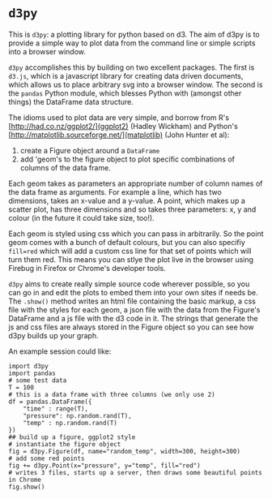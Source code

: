 `d3py`
====

This is `d3py`: a plotting library for python based on d3. The aim of d3py is to provide a simple way to plot data from the command line or simple scripts into a browser window.

`d3py` accomplishes this by building on two excellent packages. The first is `d3.js`, which is a javascript library for creating data driven documents, which allows us to place arbitrary svg into a browser window. The second is the `pandas` Python module, which blesses Python with (amongst other things) the DataFrame data structure.

The idioms used to plot data are very simple, and borrow from R's [http://had.co.nz/ggplot2/](ggplot2) (Hadley Wickham) and Python's [http://matplotlib.sourceforge.net/](matplotlib) (John Hunter et al):

1. create a Figure object around a `DataFrame`
2. add 'geom's to the figure object to plot specific combinations of columns of the data frame. 

Each geom takes as parameters an appropriate number of column names of the data frame as arguments. For example a line, which has two dimensions, takes an x-value and a y-value. A point, which makes up a scatter plot, has three dimensions and so takes three parameters: x, y and colour (in the future it could take size, too!).

Each geom is styled using css which you can pass in arbitrarily. So the point geom comes with a bunch of default colours, but you can also specifiy `fill=red` which will add a custom css line for that set of points which will turn them red. This means you can stlye the plot live in the browser using Firebug in Firefox or Chrome's developer tools.

`d3py` aims to create really simple source code wherever possible, so you can go in and edit the plots to embed them into your own sites if needs be. The `.show()` method writes an html file containing the basic markup, a css file with the styles for each geom, a json file with the data from the Figure's DataFrame and a js file with the d3 code in it. The strings that generate the js and css files are always stored in the Figure object so you can see how d3py builds up your graph.

An example session could like:

	import d3py
	import pandas
	# some test data
	T = 100
	# this is a data frame with three columns (we only use 2)
	df = pandas.DataFrame({
	    "time" : range(T),
	    "pressure": np.random.rand(T),
	    "temp" : np.random.rand(T)
	})
	## build up a figure, ggplot2 style
	# instantiate the figure object
	fig = d3py.Figure(df, name="random_temp", width=300, height=300) 
	# add some red points
	fig += d3py.Point(x="pressure", y="temp", fill="red")
	# writes 3 files, starts up a server, then draws some beautiful points in Chrome
	fig.show() 